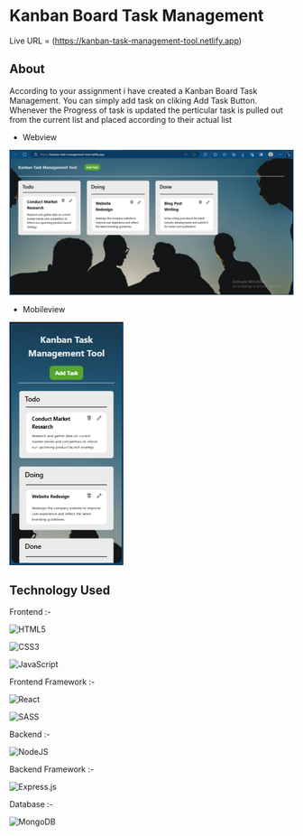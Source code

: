 # Kanban Board Task Management
Live URL = (https://kanban-task-management-tool.netlify.app)

## About
According to your assignment i have created a Kanban Board Task Management.
You can simply add task on cliking Add Task Button. Whenever the Progress of task is updated the perticular task is pulled out from the current list and placed according to their actual list

- <p>Webview</p>
![Webview](https://github.com/CodeNik07/Kanban-Board-Task-Management/blob/main/Images/Webview.PNG)

- <p>Mobileview</p>
<img>![Mobileview](https://github.com/CodeNik07/Kanban-Board-Task-Management/blob/main/Images/Mobileview.PNG)</img>



## Technology Used

Frontend :- 
    <p align="left">![HTML5](https://img.shields.io/badge/html5-%23E34F26.svg?style=for-the-badge&logo=html5&logoColor=white)</p> 
    <p align="left">![CSS3](https://img.shields.io/badge/css3-%231572B6.svg?style=for-the-badge&logo=css3&logoColor=white)</p>
    <p align="left">![JavaScript](https://img.shields.io/badge/javascript-%23323330.svg?style=for-the-badge&logo=javascript&logoColor=%23F7DF1E)</p>

Frontend Framework :-
    <p align="left">![React](https://img.shields.io/badge/react-%2320232a.svg?style=for-the-badge&logo=react&logoColor=%2361DAFB)</p>
    <p align="left">![SASS](https://img.shields.io/badge/SASS-hotpink.svg?style=for-the-badge&logo=SASS&logoColor=white)</p>

Backend :-
    <p align="left">![NodeJS](https://img.shields.io/badge/node.js-6DA55F?style=for-the-badge&logo=node.js&logoColor=white)</p>

Backend Framework :-
    <p>![Express.js](https://img.shields.io/badge/express.js-%23404d59.svg?style=for-the-badge&logo=express&logoColor=%2361DAFB)</p>
Database :- 
    <p align="left">![MongoDB](https://img.shields.io/badge/MongoDB-%234ea94b.svg?style=for-the-badge&logo=mongodb&logoColor=white)</p>

